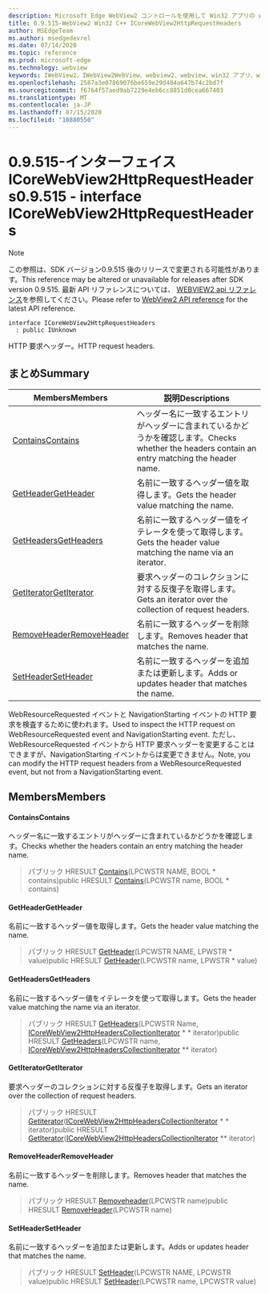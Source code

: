 ```yaml
---
description: Microsoft Edge WebView2 コントロールを使用して Win32 アプリの web コンテンツをホストする
title: 0.9.515-WebView2 Win32 C++ ICoreWebView2HttpRequestHeaders
author: MSEdgeTeam
ms.author: msedgedevrel
ms.date: 07/14/2020
ms.topic: reference
ms.prod: microsoft-edge
ms.technology: webview
keywords: IWebView2、IWebView2WebView、webview2、webview、win32 アプリ、win32、edge、ICoreWebView2、ICoreWebView2Controller、browser control、edge html
ms.openlocfilehash: 2587a3e07869076be659e29d484a647b74c2bd7f
ms.sourcegitcommit: f6764f57aed9ab7229e4eb6cc8851d0cea667403
ms.translationtype: MT
ms.contentlocale: ja-JP
ms.lasthandoff: 07/15/2020
ms.locfileid: "10880550"
---
```

# <span data-ttu-id="dba64-104">0.9.515-インターフェイス ICoreWebView2HttpRequestHeaders</span><span class="sxs-lookup"><span data-stu-id="dba64-104">0.9.515 - interface ICoreWebView2HttpRequestHeaders</span></span> 

> [!NOTE]
> <span data-ttu-id="dba64-105">この参照は、SDK バージョン0.9.515 後のリリースで変更される可能性があります。</span><span class="sxs-lookup"><span data-stu-id="dba64-105">This reference may be altered or unavailable for releases after SDK version 0.9.515.</span></span> <span data-ttu-id="dba64-106">最新 API リファレンスについては、 [WEBVIEW2 api リファレンス](../../../webview2-api-reference.md)を参照してください。</span><span class="sxs-lookup"><span data-stu-id="dba64-106">Please refer to [WebView2 API reference](../../../webview2-api-reference.md) for the latest API reference.</span></span>

```
interface ICoreWebView2HttpRequestHeaders
  : public IUnknown
```

<span data-ttu-id="dba64-107">HTTP 要求ヘッダー。</span><span class="sxs-lookup"><span data-stu-id="dba64-107">HTTP request headers.</span></span>

## <span data-ttu-id="dba64-108">まとめ</span><span class="sxs-lookup"><span data-stu-id="dba64-108">Summary</span></span>

 <span data-ttu-id="dba64-109">Members</span><span class="sxs-lookup"><span data-stu-id="dba64-109">Members</span></span>                        | <span data-ttu-id="dba64-110">説明</span><span class="sxs-lookup"><span data-stu-id="dba64-110">Descriptions</span></span>
--------------------------------|---------------------------------------------
[<span data-ttu-id="dba64-111">Contains</span><span class="sxs-lookup"><span data-stu-id="dba64-111">Contains</span></span>](#contains) | <span data-ttu-id="dba64-112">ヘッダー名に一致するエントリがヘッダーに含まれているかどうかを確認します。</span><span class="sxs-lookup"><span data-stu-id="dba64-112">Checks whether the headers contain an entry matching the header name.</span></span>
[<span data-ttu-id="dba64-113">GetHeader</span><span class="sxs-lookup"><span data-stu-id="dba64-113">GetHeader</span></span>](#getheader) | <span data-ttu-id="dba64-114">名前に一致するヘッダー値を取得します。</span><span class="sxs-lookup"><span data-stu-id="dba64-114">Gets the header value matching the name.</span></span>
[<span data-ttu-id="dba64-115">GetHeaders</span><span class="sxs-lookup"><span data-stu-id="dba64-115">GetHeaders</span></span>](#getheaders) | <span data-ttu-id="dba64-116">名前に一致するヘッダー値をイテレータを使って取得します。</span><span class="sxs-lookup"><span data-stu-id="dba64-116">Gets the header value matching the name via an iterator.</span></span>
[<span data-ttu-id="dba64-117">GetIterator</span><span class="sxs-lookup"><span data-stu-id="dba64-117">GetIterator</span></span>](#getiterator) | <span data-ttu-id="dba64-118">要求ヘッダーのコレクションに対する反復子を取得します。</span><span class="sxs-lookup"><span data-stu-id="dba64-118">Gets an iterator over the collection of request headers.</span></span>
[<span data-ttu-id="dba64-119">RemoveHeader</span><span class="sxs-lookup"><span data-stu-id="dba64-119">RemoveHeader</span></span>](#removeheader) | <span data-ttu-id="dba64-120">名前に一致するヘッダーを削除します。</span><span class="sxs-lookup"><span data-stu-id="dba64-120">Removes header that matches the name.</span></span>
[<span data-ttu-id="dba64-121">SetHeader</span><span class="sxs-lookup"><span data-stu-id="dba64-121">SetHeader</span></span>](#setheader) | <span data-ttu-id="dba64-122">名前に一致するヘッダーを追加または更新します。</span><span class="sxs-lookup"><span data-stu-id="dba64-122">Adds or updates header that matches the name.</span></span>

<span data-ttu-id="dba64-123">WebResourceRequested イベントと NavigationStarting イベントの HTTP 要求を検査するために使われます。</span><span class="sxs-lookup"><span data-stu-id="dba64-123">Used to inspect the HTTP request on WebResourceRequested event and NavigationStarting event.</span></span> <span data-ttu-id="dba64-124">ただし、WebResourceRequested イベントから HTTP 要求ヘッダーを変更することはできますが、NavigationStarting イベントからは変更できません。</span><span class="sxs-lookup"><span data-stu-id="dba64-124">Note, you can modify the HTTP request headers from a WebResourceRequested event, but not from a NavigationStarting event.</span></span>

## <span data-ttu-id="dba64-125">Members</span><span class="sxs-lookup"><span data-stu-id="dba64-125">Members</span></span>

#### <span data-ttu-id="dba64-126">Contains</span><span class="sxs-lookup"><span data-stu-id="dba64-126">Contains</span></span> 

<span data-ttu-id="dba64-127">ヘッダー名に一致するエントリがヘッダーに含まれているかどうかを確認します。</span><span class="sxs-lookup"><span data-stu-id="dba64-127">Checks whether the headers contain an entry matching the header name.</span></span>

> <span data-ttu-id="dba64-128">パブリック HRESULT [Contains](#contains)(LPCWSTR NAME, BOOL \* contains)</span><span class="sxs-lookup"><span data-stu-id="dba64-128">public HRESULT [Contains](#contains)(LPCWSTR name, BOOL \* contains)</span></span>

#### <span data-ttu-id="dba64-129">GetHeader</span><span class="sxs-lookup"><span data-stu-id="dba64-129">GetHeader</span></span> 

<span data-ttu-id="dba64-130">名前に一致するヘッダー値を取得します。</span><span class="sxs-lookup"><span data-stu-id="dba64-130">Gets the header value matching the name.</span></span>

> <span data-ttu-id="dba64-131">パブリック HRESULT [GetHeader](#getheader)(LPCWSTR NAME, LPWSTR \* value)</span><span class="sxs-lookup"><span data-stu-id="dba64-131">public HRESULT [GetHeader](#getheader)(LPCWSTR name, LPWSTR \* value)</span></span>

#### <span data-ttu-id="dba64-132">GetHeaders</span><span class="sxs-lookup"><span data-stu-id="dba64-132">GetHeaders</span></span> 

<span data-ttu-id="dba64-133">名前に一致するヘッダー値をイテレータを使って取得します。</span><span class="sxs-lookup"><span data-stu-id="dba64-133">Gets the header value matching the name via an iterator.</span></span>

> <span data-ttu-id="dba64-134">パブリック HRESULT [GetHeaders](#getheaders)(LPCWSTR Name, [ICoreWebView2HttpHeadersCollectionIterator](icorewebview2httpheaderscollectioniterator.md) \* \* iterator)</span><span class="sxs-lookup"><span data-stu-id="dba64-134">public HRESULT [GetHeaders](#getheaders)(LPCWSTR name, [ICoreWebView2HttpHeadersCollectionIterator](icorewebview2httpheaderscollectioniterator.md) \*\* iterator)</span></span>

#### <span data-ttu-id="dba64-135">GetIterator</span><span class="sxs-lookup"><span data-stu-id="dba64-135">GetIterator</span></span> 

<span data-ttu-id="dba64-136">要求ヘッダーのコレクションに対する反復子を取得します。</span><span class="sxs-lookup"><span data-stu-id="dba64-136">Gets an iterator over the collection of request headers.</span></span>

> <span data-ttu-id="dba64-137">パブリック HRESULT [Getiterator](#getiterator)([ICoreWebView2HttpHeadersCollectionIterator](icorewebview2httpheaderscollectioniterator.md) \* \* iterator)</span><span class="sxs-lookup"><span data-stu-id="dba64-137">public HRESULT [GetIterator](#getiterator)([ICoreWebView2HttpHeadersCollectionIterator](icorewebview2httpheaderscollectioniterator.md) \*\* iterator)</span></span>

#### <span data-ttu-id="dba64-138">RemoveHeader</span><span class="sxs-lookup"><span data-stu-id="dba64-138">RemoveHeader</span></span> 

<span data-ttu-id="dba64-139">名前に一致するヘッダーを削除します。</span><span class="sxs-lookup"><span data-stu-id="dba64-139">Removes header that matches the name.</span></span>

> <span data-ttu-id="dba64-140">パブリック HRESULT [Removeheader](#removeheader)(LPCWSTR name)</span><span class="sxs-lookup"><span data-stu-id="dba64-140">public HRESULT [RemoveHeader](#removeheader)(LPCWSTR name)</span></span>

#### <span data-ttu-id="dba64-141">SetHeader</span><span class="sxs-lookup"><span data-stu-id="dba64-141">SetHeader</span></span> 

<span data-ttu-id="dba64-142">名前に一致するヘッダーを追加または更新します。</span><span class="sxs-lookup"><span data-stu-id="dba64-142">Adds or updates header that matches the name.</span></span>

> <span data-ttu-id="dba64-143">パブリック HRESULT [SetHeader](#setheader)(LPCWSTR NAME, LPCWSTR value)</span><span class="sxs-lookup"><span data-stu-id="dba64-143">public HRESULT [SetHeader](#setheader)(LPCWSTR name, LPCWSTR value)</span></span>

